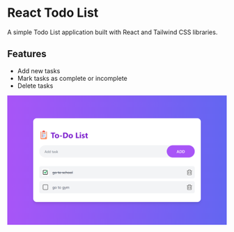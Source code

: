 # React Todo List
A simple  Todo List application built with React and Tailwind CSS libraries.
## Features
- Add new tasks
- Mark tasks as complete or incomplete
- Delete tasks

![Todo List App Screenshot](./src/assets/Screenshot.png)
